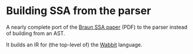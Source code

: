 # Building SSA from the parser

A nearly complete port of the [Braun SSA
paper](https://bernsteinbear.com/assets/img/braun13cc.pdf) (PDF) to the parser
instead of building from an AST.

It builds an IR for (the top-level of) the
[Wabbit](https://dabeaz.com/wabbit.html) language.
